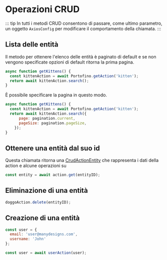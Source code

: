 # Operazioni CRUD

::: tip
In tutti i metodi CRUD consentono di passare, come ultimo parametro, un oggetto `AxiosConfig` per modificare il comportamento della chiamata.
:::

## Lista delle entità
Il metodo per ottenere l'elenco delle entità è paginato di default e se non vengono specificate opzioni di default ritorna la prima pagina.
``` JavaScript
async function getKittens() {
  const kittenAction = await Portofino.getAction('kitten');
  return await kittenAction.search();
}
```

È possibile specificare la pagina in questo modo.
``` JavaScript {4-5}
async function getKittens() {
  const kittenAction = await Portofino.getAction('kitten');
  return await kittenAction.search({
      page: pagination.current,
      pageSize: pagination.pageSize,
    });
}
```

## Ottenere una entità dal suo id
Questa chiamata ritorna una [CrudActionEntity](./entities) che rappresenta i dati della action e alcune operazioni su 
``` JavaScript
const entity = await action.get(entityID);
```

## Eliminazione di una entità
``` JavaScript 
doggoAction.delete(entityID);
```

## Creazione di una entità
``` JavaScript {6}
const user = {
  email: 'user@manydesigns.com',
  username: 'John'
};

const user = await userAction(user);
```